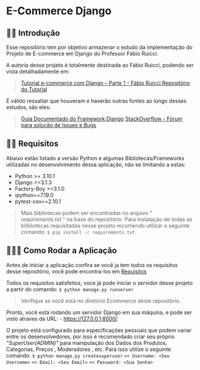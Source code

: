 ﻿
# E-Commerce Django
## 👋🏼 Introdução
Esse repositório tem por objetivo armazenar o estudo da implementação do Projeto de E-commerce em Django do Professor Fábio Ruicci.

A autoria desse projeto é totalmente destinada ao Fábio Ruicci, podendo ser vista detalhadamente em:
>  [ Tutorial e-commerce com Django – Parte 1 - Fábio Ruicci ](https://www.youtube.com/watch?v=NZd386TfzcM&t=1367s&ab_channel=FabioRuicci)
>  [ Repositório do Tutorial ](https://github.com/fabioruicci/tutorial-e-commerce-django/tree/parte-1/setup-e-catalogo)

É válido ressaltar que houveram e haverão outras fontes ao longo desses estudos, são eles:
> [Guia Documentado do Framework Django](https://www.djangoproject.com/)
> [StackOverflow - Fórum para solução de Issues e Bugs](https://www.stackoverflow.com/)

## ✋🏽 Requisitos
Abaixo estão listado a versão Python e algumas Bibliotecas/Frameworks utilizadas no desenvolvimento dessa aplicação, não se limitando a estas: 
- Python >= 3.10.1
- Django >=3.1.3
- Factory-Boy >=3.1.0
- ipython==7.19.0
 - pytest-cov==2.10.1
 > Mais bibliotecas podem ser encontradas no arquivo " *requirements.txt* " na base do repositório.
> Para instalação de todas as blibliotecas requisitadas nesse projeto recomendo utilizar o seguinte comando:
> `$ pip install -r requirements.txt`

## 🏃🏼‍♂️ Como Rodar a Aplicação
Antes de iniciar a aplicação confira se você ja tem todos os requisitos desse repositório, você pode encontra-los em [Requisitos](#Requisitos)

Todos os requisitos satisfeitos, voce já pode iniciar o servidor desse projeto a partir do comando:
`$ python manage.py runserver`
> Verifique se você está no diretório Ecommerce deste repositório.

Pronto, você está rodando um servidor Django em sua máquina, e pode ser visto atraves da URL: 
	- https://127.0.0.1:8000/

O projeto está configurado para especificações pessoais que podem variar entre os desenvolvedores, por isso é recomendado criar seu próprio *"SuperUser(ADMIN)"* para manipulação dos Dados dos Produtos, Categorias, Preços , Moderadores , etc. Para isso utilize o seguinte comando:
`$ python manage.py createsuperuser`
`<< Username: <Seu Username>`
`<< Email: <Seu Email>`
`<< Password: <Sua Senha>`
